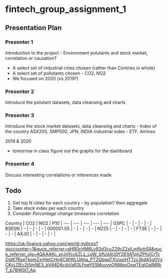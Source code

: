 # fintech_group_assignment_1
## Presentation Plan

### Presenter 1
Introduction to the project - Environment polutants and stock market, correlation or causation?  
* A select set of industrial cities chosen (rather than Contries in whole)
* A select set of pollutants chosen - CO2, NO2
* We focused on 2020 (vs 2019?)

### Presenter 2
Introduce the polutant datasets, data cleansing and charts

### Presenter 3
Introduce the stock market datasets, data cleansing and charts - Index of the country ASX200, SMP500, JPN, INDIA industrial index - ETF, Airlines

2019 & 2020
- tomorrow in class figure out the graphs for the dashboard

### Presenter 4
Discuss interesting correlations or inferences made

## Todo
1. Get top N cities for each country - by population?
    then aggregate
2. Take stock index per each country
3. Consider *Percentage change* timeseries correlation

Country | CO2 | NO2 | P10 |
--- | --- | --- | --- | --- |
GSPC  | -   | -   | - | - |
BSESN  | -   | -   | - | - |
000001.SS  | -   | -   | - | - |
N225  | -   | -   | - | - |
FTSE  | -   | -   | - | - |
AXJO  | -   | -   | - | - |

https://uk.finance.yahoo.com/world-indices?guccounter=1&guce_referrer=aHR0cHM6Ly93d3cuZ29vZ2xlLmNvbS8&guce_referrer_sig=AQAAAKc_prJoYcckZLz_LpW_bfUd4U0Y261lATphZPfoICrTcOsW7RseTkomZxrHetCHn4CWWLUAha_PT2QbqpTXUuojHTTzx3kdA5g0VvCKvLDEc2t5mNE3_bV84D6cibVaR3LFpeYE5MuyyoONMqyDswTEqlOaIMRkT_b7BW0l7_Aq